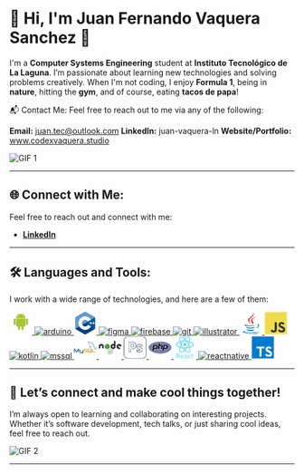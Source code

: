 
# 👋 **Hi, I'm Juan Fernando Vaquera Sanchez** 👋

I'm a **Computer Systems Engineering** student at **Instituto Tecnológico de La Laguna**. I’m passionate about learning new technologies and solving problems creatively. When I'm not coding, I enjoy **Formula 1**, being in **nature**, hitting the **gym**, and of course, eating **tacos de papa**!

📬 Contact Me:
Feel free to reach out to me via any of the following:

**Email:** juan.tec@outlook.com
**LinkedIn:** juan-vaquera-ln
**Website/Portfolio:** www.codexvaquera.studio

![GIF 1](https://i.giphy.com/media/v1.Y2lkPTc5MGI3NjExNHh6bHlhbXlxZ2dyYXdydDkwMWg1YzZoeGwyejdkM2tpaTI5ZHZtaiZlcD12MV9pbnRlcm5hbF9naWZfYnlfaWQmY3Q9Zw/sfveRob9mxGdW/giphy.gif)

---

## 🌐 **Connect with Me:**

Feel free to reach out and connect with me:

- [**LinkedIn**](https://linkedin.com/in/juan-vaquera-ln)

---

## 🛠 **Languages and Tools:**

I work with a wide range of technologies, and here are a few of them:

<p align="left">
  <a href="https://developer.android.com" target="_blank" rel="noreferrer"> <img src="https://raw.githubusercontent.com/devicons/devicon/master/icons/android/android-original-wordmark.svg" alt="android" width="40" height="40"/> </a>
  <a href="https://www.arduino.cc/" target="_blank" rel="noreferrer"> <img src="https://cdn.worldvectorlogo.com/logos/arduino-1.svg" alt="arduino" width="40" height="40"/> </a>
  <a href="https://www.w3schools.com/cpp/" target="_blank" rel="noreferrer"> <img src="https://raw.githubusercontent.com/devicons/devicon/master/icons/cplusplus/cplusplus-original.svg" alt="cplusplus" width="40" height="40"/> </a>
  <a href="https://www.figma.com/" target="_blank" rel="noreferrer"> <img src="https://www.vectorlogo.zone/logos/figma/figma-icon.svg" alt="figma" width="40" height="40"/> </a>
  <a href="https://firebase.google.com/" target="_blank" rel="noreferrer"> <img src="https://www.vectorlogo.zone/logos/firebase/firebase-icon.svg" alt="firebase" width="40" height="40"/> </a>
  <a href="https://git-scm.com/" target="_blank" rel="noreferrer"> <img src="https://www.vectorlogo.zone/logos/git-scm/git-scm-icon.svg" alt="git" width="40" height="40"/> </a>
  <a href="https://www.adobe.com/in/products/illustrator.html" target="_blank" rel="noreferrer"> <img src="https://www.vectorlogo.zone/logos/adobe_illustrator/adobe_illustrator-icon.svg" alt="illustrator" width="40" height="40"/> </a>
  <a href="https://www.java.com" target="_blank" rel="noreferrer"> <img src="https://raw.githubusercontent.com/devicons/devicon/master/icons/java/java-original.svg" alt="java" width="40" height="40"/> </a>
  <a href="https://developer.mozilla.org/en-US/docs/Web/JavaScript" target="_blank" rel="noreferrer"> <img src="https://raw.githubusercontent.com/devicons/devicon/master/icons/javascript/javascript-original.svg" alt="javascript" width="40" height="40"/> </a>
  <a href="https://kotlinlang.org" target="_blank" rel="noreferrer"> <img src="https://www.vectorlogo.zone/logos/kotlinlang/kotlinlang-icon.svg" alt="kotlin" width="40" height="40"/> </a>
  <a href="https://www.microsoft.com/en-us/sql-server" target="_blank" rel="noreferrer"> <img src="https://www.svgrepo.com/show/303229/microsoft-sql-server-logo.svg" alt="mssql" width="40" height="40"/> </a>
  <a href="https://www.mysql.com/" target="_blank" rel="noreferrer"> <img src="https://raw.githubusercontent.com/devicons/devicon/master/icons/mysql/mysql-original-wordmark.svg" alt="mysql" width="40" height="40"/> </a>
  <a href="https://nodejs.org" target="_blank" rel="noreferrer"> <img src="https://raw.githubusercontent.com/devicons/devicon/master/icons/nodejs/nodejs-original-wordmark.svg" alt="nodejs" width="40" height="40"/> </a>
  <a href="https://www.photoshop.com/en" target="_blank" rel="noreferrer"> <img src="https://raw.githubusercontent.com/devicons/devicon/master/icons/photoshop/photoshop-line.svg" alt="photoshop" width="40" height="40"/> </a>
  <a href="https://www.php.net" target="_blank" rel="noreferrer"> <img src="https://raw.githubusercontent.com/devicons/devicon/master/icons/php/php-original.svg" alt="php" width="40" height="40"/> </a>
  <a href="https://reactjs.org/" target="_blank" rel="noreferrer"> <img src="https://raw.githubusercontent.com/devicons/devicon/master/icons/react/react-original-wordmark.svg" alt="react" width="40" height="40"/> </a>
  <a href="https://reactnative.dev/" target="_blank" rel="noreferrer"> <img src="https://reactnative.dev/img/header_logo.svg" alt="reactnative" width="40" height="40"/> </a>
  <a href="https://www.typescriptlang.org/" target="_blank" rel="noreferrer"> <img src="https://raw.githubusercontent.com/devicons/devicon/master/icons/typescript/typescript-original.svg" alt="typescript" width="40" height="40"/> </a>
</p>

---

## 🎉 **Let’s connect and make cool things together!**

I’m always open to learning and collaborating on interesting projects. Whether it’s software development, tech talks, or just sharing cool ideas, feel free to reach out. 

![GIF 2](https://i.giphy.com/media/v1.Y2lkPTc5MGI3NjExaHB6OWZpcjUwbzBkMHN6MWsyNmY5d2d2MzV6aTVoYTJjeGlzbWpiaSZlcD12MV9pbnRlcm5hbF9naWZfYnlfaWQmY3Q9Zw/k3kqJ2d8cUvSM/giphy.gif)

---
